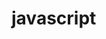 <!--
 * @Author: your name
 * @Date: 2021-01-27 21:01:02
 * @LastEditTime: 2021-01-27 21:01:13
 * @LastEditors: your name
 * @Description: In User Settings Edit
 * @FilePath: /vuepress-starter/docs/JavaScript/README.md
-->
# javascript